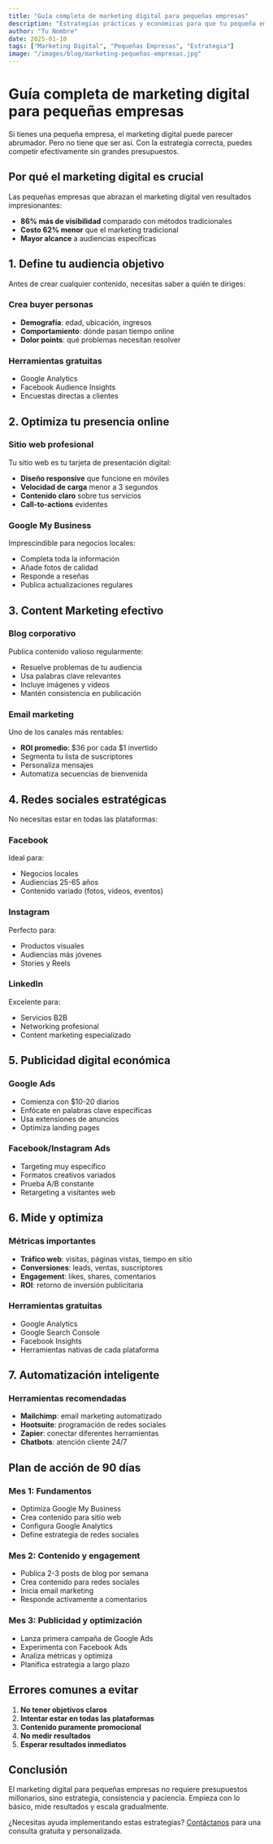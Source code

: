 ```yaml
---
title: "Guía completa de marketing digital para pequeñas empresas"
description: "Estrategias prácticas y económicas para que tu pequeña empresa tenga éxito en el mundo digital."
author: "Tu Nombre"
date: 2025-01-10
tags: ["Marketing Digital", "Pequeñas Empresas", "Estrategia"]
image: "/images/blog/marketing-pequeñas-empresas.jpg"
---
```


# Guía completa de marketing digital para pequeñas empresas

Si tienes una pequeña empresa, el marketing digital puede parecer abrumador. Pero no tiene que ser así. Con la estrategia correcta, puedes competir efectivamente sin grandes presupuestos.

## Por qué el marketing digital es crucial

Las pequeñas empresas que abrazan el marketing digital ven resultados impresionantes:

- **86% más de visibilidad** comparado con métodos tradicionales
- **Costo 62% menor** que el marketing tradicional
- **Mayor alcance** a audiencias específicas

## 1. Define tu audiencia objetivo

Antes de crear cualquier contenido, necesitas saber a quién te diriges:

### Crea buyer personas
- **Demografía**: edad, ubicación, ingresos
- **Comportamiento**: dónde pasan tiempo online
- **Dolor points**: qué problemas necesitan resolver

### Herramientas gratuitas
- Google Analytics
- Facebook Audience Insights
- Encuestas directas a clientes

## 2. Optimiza tu presencia online

### Sitio web profesional
Tu sitio web es tu tarjeta de presentación digital:

- **Diseño responsive** que funcione en móviles
- **Velocidad de carga** menor a 3 segundos
- **Contenido claro** sobre tus servicios
- **Call-to-actions** evidentes

### Google My Business
Imprescindible para negocios locales:
- Completa toda la información
- Añade fotos de calidad
- Responde a reseñas
- Publica actualizaciones regulares

## 3. Content Marketing efectivo

### Blog corporativo
Publica contenido valioso regularmente:
- Resuelve problemas de tu audiencia
- Usa palabras clave relevantes
- Incluye imágenes y videos
- Mantén consistencia en publicación

### Email marketing
Uno de los canales más rentables:
- **ROI promedio**: $36 por cada $1 invertido
- Segmenta tu lista de suscriptores
- Personaliza mensajes
- Automatiza secuencias de bienvenida

## 4. Redes sociales estratégicas

No necesitas estar en todas las plataformas:

### Facebook
Ideal para:
- Negocios locales
- Audiencias 25-65 años
- Contenido variado (fotos, videos, eventos)

### Instagram
Perfecto para:
- Productos visuales
- Audiencias más jóvenes
- Stories y Reels

### LinkedIn
Excelente para:
- Servicios B2B
- Networking profesional
- Content marketing especializado

## 5. Publicidad digital económica

### Google Ads
- Comienza con $10-20 diarios
- Enfócate en palabras clave específicas
- Usa extensiones de anuncios
- Optimiza landing pages

### Facebook/Instagram Ads
- Targeting muy específico
- Formatos creativos variados
- Prueba A/B constante
- Retargeting a visitantes web

## 6. Mide y optimiza

### Métricas importantes
- **Tráfico web**: visitas, páginas vistas, tiempo en sitio
- **Conversiones**: leads, ventas, suscriptores
- **Engagement**: likes, shares, comentarios
- **ROI**: retorno de inversión publicitaria

### Herramientas gratuitas
- Google Analytics
- Google Search Console
- Facebook Insights
- Herramientas nativas de cada plataforma

## 7. Automatización inteligente

### Herramientas recomendadas
- **Mailchimp**: email marketing automatizado
- **Hootsuite**: programación de redes sociales
- **Zapier**: conectar diferentes herramientas
- **Chatbots**: atención cliente 24/7

## Plan de acción de 90 días

### Mes 1: Fundamentos
- Optimiza Google My Business
- Crea contenido para sitio web
- Configura Google Analytics
- Define estrategia de redes sociales

### Mes 2: Contenido y engagement
- Publica 2-3 posts de blog por semana
- Crea contenido para redes sociales
- Inicia email marketing
- Responde activamente a comentarios

### Mes 3: Publicidad y optimización
- Lanza primera campaña de Google Ads
- Experimenta con Facebook Ads
- Analiza métricas y optimiza
- Planifica estrategia a largo plazo

## Errores comunes a evitar

1. **No tener objetivos claros**
2. **Intentar estar en todas las plataformas**
3. **Contenido puramente promocional**
4. **No medir resultados**
5. **Esperar resultados inmediatos**

## Conclusión

El marketing digital para pequeñas empresas no requiere presupuestos millonarios, sino estrategia, consistencia y paciencia. Empieza con lo básico, mide resultados y escala gradualmente.

¿Necesitas ayuda implementando estas estrategias? [Contáctanos](/contacto) para una consulta gratuita y personalizada.